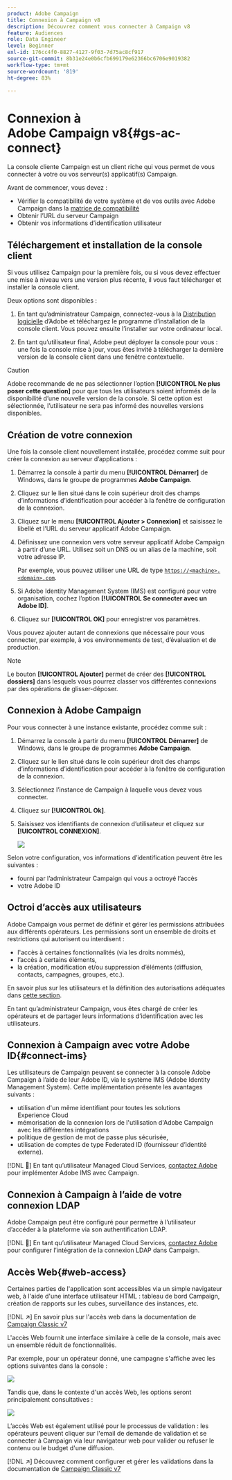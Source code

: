 ```yaml
---
product: Adobe Campaign
title: Connexion à Campaign v8
description: Découvrez comment vous connecter à Campaign v8
feature: Audiences
role: Data Engineer
level: Beginner
exl-id: 176cc4f0-8827-4127-9f03-7d75ac8cf917
source-git-commit: 8b31e24e0b6cfb699179e62366bc6706e9019382
workflow-type: tm+mt
source-wordcount: '819'
ht-degree: 83%

---
```


# Connexion à Adobe Campaign v8{#gs-ac-connect}

La console cliente Campaign est un client riche qui vous permet de vous connecter à votre ou vos serveur(s) applicatif(s) Campaign.

Avant de commencer, vous devez :

* Vérifier la compatibilité de votre système et de vos outils avec Adobe Campaign dans la [matrice de compatibilité](compatibility-matrix.md)
* Obtenir l’URL du serveur Campaign
* Obtenir vos informations d’identification utilisateur

## Téléchargement et installation de la console client

Si vous utilisez Campaign pour la première fois, ou si vous devez effectuer une mise à niveau vers une version plus récente, il vous faut télécharger et installer la console client.

Deux options sont disponibles :

1. En tant qu’administrateur Campaign, connectez-vous à la [Distribution logicielle](https://experience.adobe.com/#/downloads/content/software-distribution/en/campaign.html) d’Adobe et téléchargez le programme d’installation de la console client. Vous pouvez ensuite l’installer sur votre ordinateur local.

1. En tant qu’utilisateur final, Adobe peut déployer la console pour vous : une fois la console mise à jour, vous êtes invité à télécharger la dernière version de la console client dans une fenêtre contextuelle.

>[!CAUTION]
>
>Adobe recommande de ne pas sélectionner l’option **[!UICONTROL Ne plus poser cette question]** pour que tous les utilisateurs soient informés de la disponibilité d’une nouvelle version de la console.  Si cette option est sélectionnée, l’utilisateur ne sera pas informé des nouvelles versions disponibles.

## Création de votre connexion

Une fois la console client nouvellement installée, procédez comme suit pour créer la connexion au serveur d’applications :

1. Démarrez la console à partir du menu **[!UICONTROL Démarrer]** de Windows, dans le groupe de programmes **Adobe Campaign**.

1. Cliquez sur le lien situé dans le coin supérieur droit des champs d’informations d’identification pour accéder à la fenêtre de configuration de la connexion.

1. Cliquez sur le menu **[!UICONTROL Ajouter > Connexion]** et saisissez le libellé et l’URL du serveur applicatif Adobe Campaign.

1. Définissez une connexion vers votre serveur applicatif Adobe Campaign à partir d’une URL. Utilisez soit un DNS ou un alias de la machine, soit votre adresse IP.

   Par exemple, vous pouvez utiliser une URL de type [`https://<machine>.<domain>.com`](https://myserver.adobe.com).

1. Si Adobe Identity Management System (IMS) est configuré pour votre organisation, cochez l’option **[!UICONTROL Se connecter avec un Adobe ID]**.

1. Cliquez sur **[!UICONTROL OK]** pour enregistrer vos paramètres.

Vous pouvez ajouter autant de connexions que nécessaire pour vous connecter, par exemple, à vos environnements de test, d’évaluation et de production.

>[!NOTE]
>
>Le bouton **[!UICONTROL Ajouter]** permet de créer des **[!UICONTROL dossiers]** dans lesquels vous pourrez classer vos différentes connexions par des opérations de glisser-déposer.

## Connexion à Adobe Campaign

Pour vous connecter à une instance existante, procédez comme suit :

1. Démarrez la console à partir du menu **[!UICONTROL Démarrer]** de Windows, dans le groupe de programmes **Adobe Campaign**.

1. Cliquez sur le lien situé dans le coin supérieur droit des champs d’informations d’identification pour accéder à la fenêtre de configuration de la connexion.

1. Sélectionnez l’instance de Campaign à laquelle vous devez vous connecter.

1. Cliquez sur **[!UICONTROL Ok]**.

1. Saisissez vos identifiants de connexion d’utilisateur et cliquez sur **[!UICONTROL CONNEXION]**.

   ![](assets/sign-in-v8.png)

Selon votre configuration, vos informations d’identification peuvent être les suivantes :

* fourni par l’administrateur Campaign qui vous a octroyé l’accès
* votre Adobe ID

## Octroi d’accès aux utilisateurs

Adobe Campaign vous permet de définir et gérer les permissions attribuées aux différents opérateurs. Les permissions sont un ensemble de droits et restrictions qui autorisent ou interdisent :

* l&#39;accès à certaines fonctionnalités (via les droits nommés),
* l’accès à certains éléments,
* la création, modification et/ou suppression d’éléments (diffusion, contacts, campagnes, groupes, etc.).

En savoir plus sur les utilisateurs et la définition des autorisations adéquates dans [cette section](permissions.md).

En tant qu’administrateur Campaign, vous êtes chargé de créer les opérateurs et de partager leurs informations d’identification avec les utilisateurs.

## Connexion à Campaign avec votre Adobe ID{#connect-ims}

Les utilisateurs de Campaign peuvent se connecter à la console Adobe Campaign à l’aide de leur Adobe ID, via le système IMS (Adobe Identity Management System). Cette implémentation présente les avantages suivants :

* utilisation d&#39;un même identifiant pour toutes les solutions Experience Cloud
* mémorisation de la connexion lors de l&#39;utilisation d&#39;Adobe Campaign avec les différentes intégrations
* politique de gestion de mot de passe plus sécurisée,
* utilisation de comptes de type Federated ID (fournisseur d’identité externe).

[!DNL :speech_balloon:] En tant qu’utilisateur Managed Cloud Services, [contactez Adobe](campaign-faq.md#support) pour implémenter Adobe IMS avec Campaign.

## Connexion à Campaign à l’aide de votre connexion LDAP

Adobe Campaign peut être configuré pour permettre à l’utilisateur d’accéder à la plateforme via son authentification LDAP.

[!DNL :speech_balloon:] En tant qu’utilisateur Managed Cloud Services, [contactez Adobe](campaign-faq.md#support) pour configurer l’intégration de la connexion LDAP dans Campaign.


## Accès Web{#web-access}

Certaines parties de l&#39;application sont accessibles via un simple navigateur web, à l&#39;aide d&#39;une interface utilisateur HTML : tableau de bord Campaign, création de rapports sur les cubes, surveillance des instances, etc.

[!DNL :arrow_upper_right:] En savoir plus sur l&#39;accès web dans la documentation de  [Campaign Classic v7](https://experienceleague.adobe.com/docs/campaign-classic/using/getting-started/starting-with-adobe-campaign/campaign-workspace/adobe-campaign-workspace.html?lang=en#console-and-web-access)

L&#39;accès Web fournit une interface similaire à celle de la console, mais avec un ensemble réduit de fonctionnalités.

Par exemple, pour un opérateur donné, une campagne s&#39;affiche avec les options suivantes dans la console :

![](assets/campaign-from-console.png)

Tandis que, dans le contexte d&#39;un accès Web, les options seront principalement consultatives :

![](assets/campaign-from-web.png)

L’accès Web est également utilisé pour le processus de validation : les opérateurs peuvent cliquer sur l&#39;email de demande de validation et se connecter à Campaign via leur navigateur web pour valider ou refuser le contenu ou le budget d&#39;une diffusion.

[!DNL :arrow_upper_right:] Découvrez comment configurer et gérer les validations dans la documentation de  [Campaign Classic v7](https://experienceleague.adobe.com/docs/campaign-classic/using/orchestrating-campaigns/orchestrate-campaigns/marketing-campaign-approval.html?lang=fr#orchestrating-campaigns)
